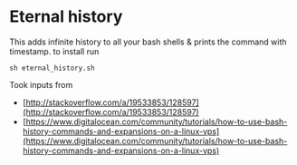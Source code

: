 # Eternal history
This adds infinite history to all your bash shells & prints the command with timestamp.
to install run
```shell
sh eternal_history.sh
```
Took inputs from
- [http://stackoverflow.com/a/19533853/128597](http://stackoverflow.com/a/19533853/128597)
- [https://www.digitalocean.com/community/tutorials/how-to-use-bash-history-commands-and-expansions-on-a-linux-vps](https://www.digitalocean.com/community/tutorials/how-to-use-bash-history-commands-and-expansions-on-a-linux-vps)
